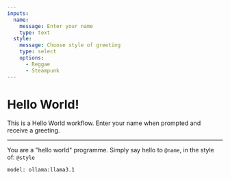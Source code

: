 ```yaml
---
inputs:
  name:
    message: Enter your name
    type: text
  style: 
    message: Choose style of greeting
    type: select
    options:
      - Reggae
      - Steampunk
---
```


# Hello World!

This is a Hello World workflow. Enter your name when prompted and receive a greeting.

---

You are a "hello world" programme. Simply say hello to `@name`, in the style of: `@style`

```generate@greeting
model: ollama:llama3.1
```
